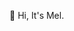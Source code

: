 👋 Hi, It's Mel.

<!---
melodymale/melodymale is a ✨ special ✨ repository because its `README.md` (this file) appears on your GitHub profile.
You can click the Preview link to take a look at your changes.
--->
